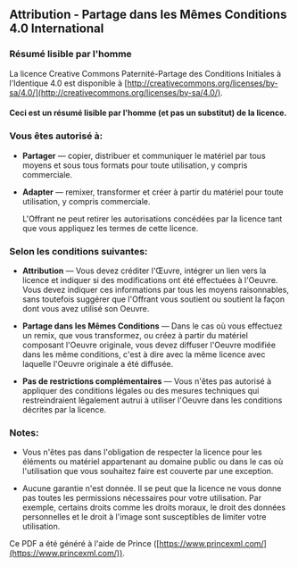 ## Attribution - Partage dans les Mêmes Conditions 4.0 International

### Résumé lisible par l'homme

La licence Creative Commons Paternité-Partage des Conditions Initiales à l'Identique 4.0 est disponible à
[http://creativecommons.org/licenses/by-sa/4.0/](http://creativecommons.org/licenses/by-sa/4.0/).

#### Ceci est un résumé lisible par l'homme (et pas un substitut) de la licence.

### Vous êtes autorisé à:

- **Partager** — copier, distribuer et communiquer le matériel par tous moyens et sous tous formats pour toute utilisation, y compris commerciale.

- **Adapter** — remixer, transformer et créer à partir du matériel pour toute utilisation, y compris commerciale.

  L'Offrant ne peut retirer les autorisations concédées par la licence tant que vous appliquez les termes de cette licence.

### Selon les conditions suivantes:

- **Attribution** — Vous devez créditer l'Œuvre, intégrer un lien vers la licence et indiquer si des modifications ont été effectuées à l'Oeuvre. Vous devez indiquer ces informations par tous les moyens raisonnables, sans toutefois suggérer que l'Offrant vous soutient ou soutient la façon dont vous avez utilisé son Oeuvre.

- **Partage dans les Mêmes Conditions** — Dans le cas où vous effectuez un remix, que vous transformez, ou créez à partir du matériel composant l'Oeuvre originale, vous devez diffuser l'Oeuvre modifiée dans les même conditions, c'est à dire avec la même licence avec laquelle l'Oeuvre originale a été diffusée.

- **Pas de restrictions complémentaires** — Vous n'êtes pas autorisé à appliquer des conditions légales ou des mesures techniques qui restreindraient légalement autrui à utiliser l'Oeuvre dans les conditions décrites par la licence.

### Notes:

- Vous n'êtes pas dans l'obligation de respecter la licence pour les éléments ou matériel appartenant au domaine public ou dans le cas où l'utilisation que vous souhaitez faire est couverte par une exception.

- Aucune garantie n'est donnée. Il se peut que la licence ne vous donne pas toutes les permissions nécessaires pour votre utilisation. Par exemple, certains droits comme les droits moraux, le droit des données personnelles et le droit à l'image sont susceptibles de limiter votre utilisation.

Ce PDF a été généré à l'aide de Prince ([https://www.princexml.com/](https://www.princexml.com/)).
